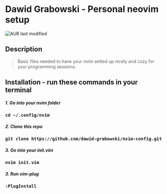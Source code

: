 # Dawid Grabowski - Personal neovim setup

![AUR last modified](https://img.shields.io/github/last-commit/dawid-grabowski/nvim-config?style=plastic)

## Description

> Basic files needed to have your nvim setted up nicely and cozy for your programming sessions.

## Installation - run these commands in your terminal

##### 1. Go into your nvim folder

### `cd ~/.config/nvim`

##### 2. Clone this repo

### `git clone https://github.com/dawid-grabowski/nvim-config.git`

##### 3. Go into your init.vim

### `nvim init.vim`

##### 3. Run vim-plug

### `:PlugInstall`
